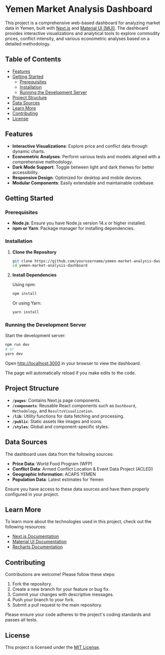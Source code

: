 # Yemen Market Analysis Dashboard

This project is a comprehensive web-based dashboard for analyzing market data in Yemen, built with [Next.js](https://nextjs.org/) and [Material UI (MUI)](https://mui.com/). The dashboard provides interactive visualizations and analytical tools to explore commodity prices, conflict intensity, and various econometric analyses based on a detailed methodology.

## Table of Contents

- [Features](#features)
- [Getting Started](#getting-started)
  - [Prerequisites](#prerequisites)
  - [Installation](#installation)
  - [Running the Development Server](#running-the-development-server)
- [Project Structure](#project-structure)
- [Data Sources](#data-sources)
- [Learn More](#learn-more)
- [Contributing](#contributing)
- [License](#license)

## Features

- **Interactive Visualizations**: Explore price and conflict data through dynamic charts.
- **Econometric Analyses**: Perform various tests and models aligned with a comprehensive methodology.
- **Dark Mode Support**: Toggle between light and dark themes for better accessibility.
- **Responsive Design**: Optimized for desktop and mobile devices.
- **Modular Components**: Easily extendable and maintainable codebase.

## Getting Started

### Prerequisites

- **Node.js**: Ensure you have Node.js version 14.x or higher installed.
- **npm or Yarn**: Package manager for installing dependencies.

### Installation

1. **Clone the Repository**

   ```bash
   git clone https://github.com/yourusername/yemen-market-analysis-dashboard.git
   cd yemen-market-analysis-dashboard
   ```

2. **Install Dependencies**

   Using npm:

   ```bash
   npm install
   ```

   Or using Yarn:

   ```bash
   yarn install
   ```

### Running the Development Server

Start the development server:

```bash
npm run dev
# or
yarn dev
```

Open [http://localhost:3000](http://localhost:3000) in your browser to view the dashboard.

The page will automatically reload if you make edits to the code.

## Project Structure

- **`/pages`**: Contains Next.js page components.
- **`/components`**: Reusable React components such as `Dashboard`, `Methodology`, and `ResultsVisualization`.
- **`/lib`**: Utility functions for data fetching and processing.
- **`/public`**: Static assets like images and icons.
- **`/styles`**: Global and component-specific styles.

## Data Sources

The dashboard uses data from the following sources:

- **Price Data**: World Food Program (WFP)
- **Conflict Data**: Armed Conflict Location & Event Data Project (ACLED)
- **Geographic Information**: ACAPS YEMEN
- **Population Data**: Latest estimates for Yemen

Ensure you have access to these data sources and have them properly configured in your project.

## Learn More

To learn more about the technologies used in this project, check out the following resources:

- [Next.js Documentation](https://nextjs.org/docs)
- [Material UI Documentation](https://mui.com/)
- [Recharts Documentation](https://recharts.org/en-US/)

## Contributing

Contributions are welcome! Please follow these steps:

1. Fork the repository.
2. Create a new branch for your feature or bug fix.
3. Commit your changes with descriptive messages.
4. Push your branch to your fork.
5. Submit a pull request to the main repository.

Please ensure your code adheres to the project's coding standards and passes all tests.

## License

This project is licensed under the [MIT License](LICENSE).


